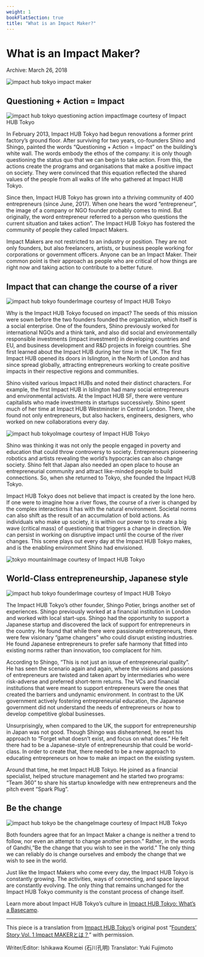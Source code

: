 ```yaml
---
weight: 1
bookFlatSection: true
title: "What is an Impact Maker?"
---
```



# What is an Impact Maker?

Archive: March 26, 2018

![impact hub tokyo impact maker](https://i2.wp.com/b3p0.org/wp-content/uploads/2018/03/P_20160309_1709551.jpg?fit=900%252C506&quality=95&ssl=1)

## Questioning + Action = Impact

![impact hub tokyo questioning action impact](quiver-image-url/25E327E263191A8720C6881679DF819C.jpg)Image courtesy of Impact HUB Tokyo

In February 2013, Impact HUB Tokyo had begun renovations a former print factory’s ground floor. After surviving for two years, co-founders Shino and Shingo, painted the words “Questioning + Action = Impact” on the building’s white wall. The words embody the ethos of the company: it is only though questioning the status quo that we can begin to take action. From this, the actions create the programs and organisations that make a positive impact on society. They were convinced that this equation reflected the shared values of the people from all walks of life who gathered at Impact HUB Tokyo.

Since then, Impact HUB Tokyo has grown into a thriving community of 400 entrepreneurs (since June, 2017). When one hears the word “entrepreneur”, the image of a company or NGO founder probably comes to mind. But originally, the word entrepreneur referred to a person who questions the current situation and takes action”. The Impact HUB Tokyo has fostered the community of people they called Impact Makers.

Impact Makers are not restricted to an industry or position. They are not only founders, but also freelancers, artists, or business people working for corporations or government officers. Anyone can be an Impact Maker. Their common point is their approach as people who are critical of how things are right now and taking action to contribute to a better future.

## Impact that can change the course of a river

![impact hub tokyo founder](quiver-image-url/335C99EF083DAEA2CA8CBC961441752D.jpg)Image courtesy of Impact HUB Tokyo

Why is the Impact HUB Tokyo focused on impact? The seeds of this mission were sown before the two founders founded the organization, which itself is a social enterprise. One of the founders, Shino previously worked for international NGOs and a think tank, and also did social and environmentally responsible investments (impact investment) in developing countries and EU, and business development and R&D projects in foreign countries. She first learned about the Impact HUB during her time in the UK. The first Impact HUB opened its doors in Islington, in the North of London and has since spread globally, attracting entrepreneurs working to create positive impacts in their respective regions and communities.

Shino visited various Impact HUBs and noted their distinct characters. For example, the first Impact HUB in Islington had many social entrepreneurs and environmental activists. At the Impact HUB SF, there were venture capitalists who made investments in startups successively. Shino spent much of her time at Impact HUB Westminster in Central London. There, she found not only entrepreneurs, but also hackers, engineers, designers, who worked on new collaborations every day.

![impact hub tokyo](quiver-image-url/B91BAE20F41366A23588023FA7B6015C.jpg)Image courtesy of Impact HUB Tokyo

Shino was thinking it was not only the people engaged in poverty and education that could throw controversy to society. Entrepreneurs pioneering robotics and artists revealing the world’s hypocracies can also change society. Shino felt that Japan also needed an open place to house an entrepreneurial community and attract like-minded people to build connections. So, when she returned to Tokyo, she founded the Impact HUB Tokyo.

Impact HUB Tokyo does not believe that impact is created by the lone hero. If one were to imagine how a river flows, the course of a river is changed by the complex interactions it has with the natural environment. Societal norms can also shift as the result of an accumulation of bold actions. As individuals who make up society, it is within our power to to create a big wave (critical mass) of questioning that triggers a change in direction. We can persist in working on disruptive impact until the course of the river changes. This scene plays out every day at the Impact HUB Tokyo makes, and is the enabling environment Shino had envisioned.

![tokyo mountain](quiver-image-url/A1AB1E09E743BC66A2096274CF919DAB.jpg)Image courtesy of Impact HUB Tokyo

## World-Class entrepreneurship, Japanese style

![impact hub tokyo founder](quiver-image-url/A65A73F1C52EB12F1136240BBC48DA44.jpg)Image courtesy of Impact HUB Tokyo

The Impact HUB Tokyo’s other founder, Shingo Potier, brings another set of experiences. Shingo previously worked at a financial institution in London and worked with local start-ups. Shingo had the opportunity to support a Japanese startup and discovered the lack of support for entrepreneurs in the country. He found that while there were passionate entrepreneurs, there were few visionary “game changers” who could disrupt existing industries. He found Japanese entrepreneurs to prefer safe harmony that fitted into existing norms rather than innovation, too complacent for him.

According to Shingo, “This is not just an issue of entrepreneurial quality”. He has seen the scenario again and again, where the visions and passions of entrepreneurs are twisted and taken apart by intermediaries who were risk-adverse and preferred short-term returns. The VCs and financial institutions that were meant to support entrepreneurs were the ones that created the barriers and undynamic environment. In contrast to the UK government actively fostering entrepreneurial education, the Japanese government did not understand the needs of entrepreneurs or how to develop competitive global businesses.

Unsurprisingly, when compared to the UK, the support for entrepreneurship in Japan was not good. Though Shingo was disheartened, he reset his approach to “Forget what doesn’t exist, and focus on what does.” He felt there had to be a Japanese-style of entrepreneurship that could be world-class. In order to create that, there needed to be a new approach to educating entrepreneurs on how to make an impact on the existing system.

Around that time, he met Impact HUB Tokyo. He joined as a financial specialist, helped structure management and he started two programs: “Team 360” to share his startup knowledge with new entrepreneurs and the pitch event “Spark Plug”.

## Be the change

![impact hub tokyo be the change](quiver-image-url/E1CA38A3320EBC30BA65BF07ADDB2738.jpg)Image courtesy of Impact HUB Tokyo

Both founders agree that for an Impact Maker a change is neither a trend to follow, nor even an attempt to change another person.” Rather, in the words of Gandhi,“Be the change that you wish to see in the world.” The only thing we can reliably do is change ourselves and embody the change that we wish to see in the world.

Just like the Impact Makers who come every day, the Impact HUB Tokyo is constantly growing. The activities, ways of connecting, and space layout are constantly evolving. The only thing that remains unchanged for the Impact HUB Tokyo community is the constant process of change itself.

Learn more about Impact HUB Tokyo’s culture in [Impact HUB Tokyo: What’s a Basecamp](https://b3p0.org/2018/impact-hub-tokyo-startup-basecamp).

---

This piece is a translation from [Impact HUB Tokyo](https://hubtokyo.com/)’s original post “[Founders’ Story Vol. 1 Impact MAKERとは？](https://hubtokyo.com/story/founders-vol-1/)” with permission.

Writer/Editor: Ishikawa Koumei (石川孔明)
Translator: Yuki Fujimoto
